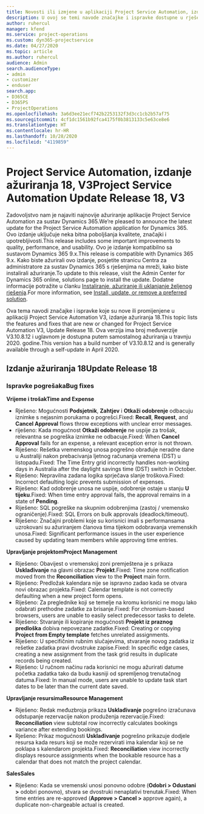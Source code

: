 ```yaml
---
title: Novosti ili izmjene u aplikaciji Project Service Automation, izdanje ažuriranja 18, V3
description: U ovoj se temi navode značajke i ispravke dostupne u rješenju Project Service Automation, izdanje ažuriranja 18, V3.
author: ruhercul
manager: kfend
ms.service: project-operations
ms.custom: dyn365-projectservice
ms.date: 04/27/2020
ms.topic: article
ms.author: ruhercul
audience: Admin
search.audienceType:
- admin
- customizer
- enduser
search.app:
- D365CE
- D365PS
- ProjectOperations
ms.openlocfilehash: 3a6d3ee21ecf742b2253132f3d3cc1cb2b57af75
ms.sourcegitcommit: 4cf1dc1561b92fca4175f0b3813133c5e63ce8e6
ms.translationtype: HT
ms.contentlocale: hr-HR
ms.lasthandoff: 10/28/2020
ms.locfileid: "4119859"
---
```

# <a name="project-service-automation-update-release-18-v3"></a><span data-ttu-id="ac446-103">Project Service Automation, izdanje ažuriranja 18, V3</span><span class="sxs-lookup"><span data-stu-id="ac446-103">Project Service Automation Update Release 18, V3</span></span>

<span data-ttu-id="ac446-104">Zadovoljstvo nam je najaviti najnovije ažuriranje aplikacije Project Service Automation za sustav Dynamics 365.</span><span class="sxs-lookup"><span data-stu-id="ac446-104">We’re pleased to announce the latest update for the Project Service Automation application for Dynamics 365.</span></span> <span data-ttu-id="ac446-105">Ovo izdanje uključuje neka bitna poboljšanja kvalitete, značajki i upotrebljivosti.</span><span class="sxs-lookup"><span data-stu-id="ac446-105">This release includes some important improvements to quality, performance, and usability.</span></span> <span data-ttu-id="ac446-106">Ovo je izdanje kompatibilno sa sustavom Dynamics 365 9.x.</span><span class="sxs-lookup"><span data-stu-id="ac446-106">This release is compatible with Dynamics 365 9.x.</span></span> <span data-ttu-id="ac446-107">Kako biste ažurirali ovo izdanje, posjetite stranicu Centra za administratore za sustav Dynamics 365 s rješenjima na mreži, kako biste instalirali ažuriranje.</span><span class="sxs-lookup"><span data-stu-id="ac446-107">To update to this release, visit the Admin Center for Dynamics 365 online, solutions page to install the update.</span></span> <span data-ttu-id="ac446-108">Dodatne informacije potražite u članku [Instaliranje, ažuriranje ili uklanjanje željenog rješenja](https://docs.microsoft.com/power-platform/admin/install-remove-preferred-solution).</span><span class="sxs-lookup"><span data-stu-id="ac446-108">For more information, see [Install, update, or remove a preferred solution](https://docs.microsoft.com/power-platform/admin/install-remove-preferred-solution).</span></span>

<span data-ttu-id="ac446-109">Ova tema navodi značajke i ispravke koje su nove ili promijenjene u aplikaciji Project Service Automation V3, izdanje ažuriranja 18.</span><span class="sxs-lookup"><span data-stu-id="ac446-109">This topic lists the features and fixes that are new or changed for Project Service Automation V3, Update Release 18.</span></span> <span data-ttu-id="ac446-110">Ova verzija ima broj međuverzije V3.10.8.12 i uglavnom je dostupna putem samostalnog ažuriranja u travnju 2020. godine.</span><span class="sxs-lookup"><span data-stu-id="ac446-110">This version has a build number of V3.10.8.12 and is generally available through a self-update in April 2020.</span></span>

## <a name="update-release-18"></a><span data-ttu-id="ac446-111">Izdanje ažuriranja 18</span><span class="sxs-lookup"><span data-stu-id="ac446-111">Update Release 18</span></span>

### <a name="bug-fixes"></a><span data-ttu-id="ac446-112">Ispravke pogrešaka</span><span class="sxs-lookup"><span data-stu-id="ac446-112">Bug fixes</span></span>

<span data-ttu-id="ac446-113">**Vrijeme i trošak**</span><span class="sxs-lookup"><span data-stu-id="ac446-113">**Time and Expense**</span></span>

- <span data-ttu-id="ac446-114">Rješeno: Mogućnosti **Podsjetnik**, **Zahtjev** i **Otkaži odobrenje** odbacuju iznimke s nejasnim porukama o pogrešci.</span><span class="sxs-lookup"><span data-stu-id="ac446-114">Fixed: **Recall**, **Request**, and **Cancel Approval** flows throw exceptions with unclear error messages.</span></span>
- <span data-ttu-id="ac446-115">riješeno: Kada mogućnost **Otkaži odobrenje** ne uspije za trošak, relevantna se pogreška iznimke ne odbacuje.</span><span class="sxs-lookup"><span data-stu-id="ac446-115">Fixed: When **Cancel Approval** fails for an expense, a relevant exception error is not thrown.</span></span>
- <span data-ttu-id="ac446-116">Riješeno: Rešetka vremenskog unosa pogrešno obrađuje neradne dane u Australiji nakon prebacivanja ljetnog računanja vremena (DST) u listopadu.</span><span class="sxs-lookup"><span data-stu-id="ac446-116">Fixed: The Time Entry grid incorrectly handles non-working days in Australia after the daylight savings time (DST) switch in October.</span></span>
- <span data-ttu-id="ac446-117">Riješeno: Nepravilna zadana logika sprječava slanje troškova.</span><span class="sxs-lookup"><span data-stu-id="ac446-117">Fixed: Incorrect defaulting logic prevents submission of expenses.</span></span>
- <span data-ttu-id="ac446-118">Riješeno: Kad odobrenje unosa ne uspije, odobrenje ostaje u stanju **U tijeku**.</span><span class="sxs-lookup"><span data-stu-id="ac446-118">Fixed: When time entry approval fails, the approval remains in a state of **Pending**.</span></span>
- <span data-ttu-id="ac446-119">Riješeno: SQL pogreške na skupnim odobrenjima (zastoj / vremensko ograničenje).</span><span class="sxs-lookup"><span data-stu-id="ac446-119">Fixed: SQL Errors on bulk approvals (deadlock/timeout).</span></span>
- <span data-ttu-id="ac446-120">Riješeno: Značajni problemi koje su korisnici imali s performansama uzrokovani su ažuriranjem članova tima tijekom odobravanja vremenskih unosa.</span><span class="sxs-lookup"><span data-stu-id="ac446-120">Fixed: Significant performance issues in the user experience caused by updating team members while approving time entries.</span></span>

<span data-ttu-id="ac446-121">**Upravljanje projektom**</span><span class="sxs-lookup"><span data-stu-id="ac446-121">**Project Management**</span></span>

- <span data-ttu-id="ac446-122">Riješeno: Obavijest o vremenskoj zoni premještena je s prikaza **Usklađivanje** na glavni obrazac **Projekt**.</span><span class="sxs-lookup"><span data-stu-id="ac446-122">Fixed: Time zone notification moved from the **Reconciliation** view to the **Project** main form.</span></span>
- <span data-ttu-id="ac446-123">Riješeno: Predložak kalendara nije se ispravno zadao kada se otvara novi obrazac projekta.</span><span class="sxs-lookup"><span data-stu-id="ac446-123">Fixed: Calendar template is not correctly defaulting when a new project form opens.</span></span>
- <span data-ttu-id="ac446-124">Riješeno: Za preglednike koji se temelje na kromu korisnici ne mogu lako odabrati prethodne zadatke za brisanje.</span><span class="sxs-lookup"><span data-stu-id="ac446-124">Fixed: For chromium-based browsers, users are unable to easily select predecessor tasks to delete.</span></span>
- <span data-ttu-id="ac446-125">Riješeno: Stvaranje ili kopiranje mogućnosti **Projekt iz praznog predloška** dobiva nepovezane zadatke.</span><span class="sxs-lookup"><span data-stu-id="ac446-125">Fixed: Creating or copying **Project from Empty template** fetches unrelated assignments.</span></span>
- <span data-ttu-id="ac446-126">Riješeno: U specifičnim rubnim slučajevima, stvaranje novog zadatka iz rešetke zadatka pravi dvostruke zapise.</span><span class="sxs-lookup"><span data-stu-id="ac446-126">Fixed: In specific edge cases, creating a new assignment from the task grid results in duplicate records being created.</span></span>
- <span data-ttu-id="ac446-127">Riješeno: U ručnom načinu rada korisnici ne mogu ažurirati datume početka zadatka tako da budu kasniji od spremljenog trenutačnog datuma.</span><span class="sxs-lookup"><span data-stu-id="ac446-127">Fixed: In manual mode, users are unable to update task start dates to be later than the current date saved.</span></span>

<span data-ttu-id="ac446-128">**Upravljanje resursima**</span><span class="sxs-lookup"><span data-stu-id="ac446-128">**Resource Management**</span></span>

- <span data-ttu-id="ac446-129">Riješeno: Redak međuzbroja prikaza **Usklađivanje** pogrešno izračunava odstupanje rezervacije nakon produženja rezervacije.</span><span class="sxs-lookup"><span data-stu-id="ac446-129">Fixed: **Reconciliation** view subtotal row incorrectly calculates bookings variance after extending bookings.</span></span>
- <span data-ttu-id="ac446-130">Rješeno: Prikaz mogućnosti **Usklađivanje** pogrešno prikazuje dodjele resursa kada resurs koji se može rezervirati ima kalendar koji se ne poklapa s kalendarom projekta.</span><span class="sxs-lookup"><span data-stu-id="ac446-130">Fixed: **Reconciliation** view incorrectly displays resource assignments when the bookable resource has a calendar that does not match the project calendar.</span></span>

<span data-ttu-id="ac446-131">**Sales**</span><span class="sxs-lookup"><span data-stu-id="ac446-131">**Sales**</span></span>

- <span data-ttu-id="ac446-132">Riješeno: Kada se vremenski unosi ponovno odobre (**Odobri > Odustani >** odobri ponovno), stvara se dvostruki nenaplativi trenutak.</span><span class="sxs-lookup"><span data-stu-id="ac446-132">Fixed: When time entries are re-approved (**Approve > Cancel >** approve again), a duplicate non-chargeable actual is created.</span></span>

